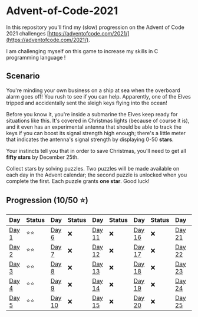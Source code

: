 # Advent-of-Code-2021

In this repository you'll find my (slow) progression on the Advent of Code 2021 challenges [https://adventofcode.com/2021/](https://adventofcode.com/2021/).

I am challenging myself on this game to increase my skills in C programming language !

## Scenario

You're minding your own business on a ship at sea when the overboard alarm goes off! You rush to see if you can help. Apparently, one of the Elves tripped and accidentally sent the sleigh keys flying into the ocean!

Before you know it, you're inside a submarine the Elves keep ready for situations like this. It's covered in Christmas lights (because of course it is), and it even has an experimental antenna that should be able to track the keys if you can boost its signal strength high enough; there's a little meter that indicates the antenna's signal strength by displaying 0-50 **stars**.

Your instincts tell you that in order to save Christmas, you'll need to get all **fifty stars** by December 25th.

Collect stars by solving puzzles. Two puzzles will be made available on each day in the Advent calendar; the second puzzle is unlocked when you complete the first. Each puzzle grants **one star**. Good luck!

## Progression (10/50 ⭐)

| Day | Status | Day | Status | Day | Status | Day | Status | Day | Status |
|-----|--------|-----|--------|-----|--------|-----|--------|-----|--------|
|[Day 1](1_Sonar_Sweep/)        |⭐⭐|[Day 6](  )| ❌ |[Day 11](  )| ❌ |[Day 16](  )| ❌ |[Day 21](  )| ❌ |
|[Day 2](2_Dive/)               |⭐⭐|[Day 7](  )| ❌ |[Day 12](  )| ❌ |[Day 17](  )| ❌ |[Day 22](  )| ❌ |
|[Day 3](3_Binary_Diagnostic/)  |⭐⭐|[Day 8](  )| ❌ |[Day 13](  )| ❌ |[Day 18](  )| ❌ |[Day 23](  )| ❌ |
|[Day 4](4_Giant_Squid/)        |⭐⭐|[Day 9](  )| ❌ |[Day 14](  )| ❌ |[Day 19](  )| ❌ |[Day 24](  )| ❌ |
|[Day 5](5_Hydrothermal_Venture)|⭐⭐|[Day 10]( )| ❌ |[Day 15](  )| ❌ |[Day 20](  )| ❌ |[Day 25](  )| ❌ |
